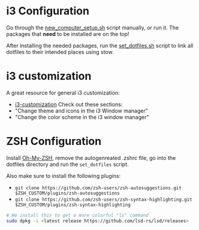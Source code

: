 # i3 Configuration
Go through the [new_computer_setup.sh](https://github.com/luddekn/dotfiles/blob/main/new_computer_setup.sh) script manually, or run it. The packages that **need** to be installed are on the top!

After installing the needed packages, run the [set_dotfiles.sh](https://github.com/luddekn/dotfiles/blob/main/set_dotfiles.sh) script to link all dotfiles to their intended places using stow.
# i3 customization
A great resource for general i3 customization:
- [i3-customization](https://itsfoss.com/i3-customization/#change-the-color-scheme-in-the-i3-window-manager)
Check out these sections:
- "Change theme and icons in the i3 Window manager"
- "Change the color scheme in the i3 window manager"
# ZSH Configuration
Install [Oh-My-ZSH](https://ohmyz.sh/#install), remove the autogenreated .zshrc file, go into the dotfiles directory and run the `set_dotfiles` script.

Also make sure to install the following plugins:
- `git clone https://github.com/zsh-users/zsh-autosuggestions.git $ZSH_CUSTOM/plugins/zsh-autosuggestions`
- `git clone https://github.com/zsh-users/zsh-syntax-highlighting.git $ZSH_CUSTOM/plugins/zsh-syntax-highlighting`
```sh
# We install this to get a more colorful "ls" command
sudo dpkg -i <latest release https://github.com/lsd-rs/lsd/releases>
```
